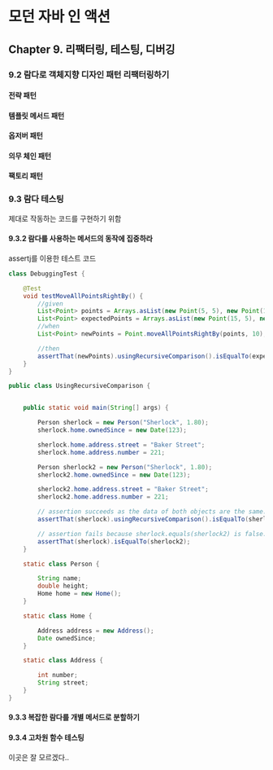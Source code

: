 # 모던 자바 인 액션

## Chapter 9. 리팩터링, 테스팅, 디버깅

### 9.2 람다로 객체지향 디자인 패턴 리팩터링하기

#### 전략 패턴

#### 템플릿 메서드 패턴

#### 옵저버 패턴

#### 의무 체인 패턴

#### 팩토리 패턴

### 9.3 람다 테스팅

제대로 작동하는 코드를 구현하기 위함

#### 9.3.2 람다를 사용하는 메서드의 동작에 집중하라

assertj를 이용한 테스트 코드

```java
class DebuggingTest {

    @Test
    void testMoveAllPointsRightBy() {
        //given
        List<Point> points = Arrays.asList(new Point(5, 5), new Point(10, 5));
        List<Point> expectedPoints = Arrays.asList(new Point(15, 5), new Point(20, 5));
        //when
        List<Point> newPoints = Point.moveAllPointsRightBy(points, 10);

        //then
        assertThat(newPoints).usingRecursiveComparison().isEqualTo(expectedPoints);
    }
}
```

```java
public class UsingRecursiveComparison {


    public static void main(String[] args) {

        Person sherlock = new Person("Sherlock", 1.80);
        sherlock.home.ownedSince = new Date(123);

        sherlock.home.address.street = "Baker Street";
        sherlock.home.address.number = 221;

        Person sherlock2 = new Person("Sherlock", 1.80);
        sherlock2.home.ownedSince = new Date(123);

        sherlock2.home.address.street = "Baker Street";
        sherlock2.home.address.number = 221;

        // assertion succeeds as the data of both objects are the same.
        assertThat(sherlock).usingRecursiveComparison().isEqualTo(sherlock2);

        // assertion fails because sherlock.equals(sherlock2) is false.
        assertThat(sherlock).isEqualTo(sherlock2);
    }

    static class Person {

        String name;
        double height;
        Home home = new Home();
    }

    static class Home {

        Address address = new Address();
        Date ownedSince;
    }

    static class Address {

        int number;
        String street;
    }
}
```

#### 9.3.3 복잡한 람다를 개별 메서드로 분할하기

#### 9.3.4 고차원 함수 테스팅

이곳은 잘 모르겠다..


